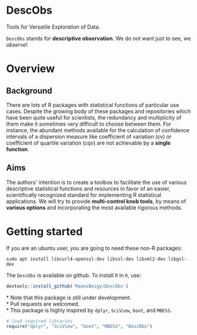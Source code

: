 # DescObs
Tools for Versatile Exploration of Data.

`DescObs` stands for **descriptive observation**. 
We do not want just to see, we *observe*! 

# Overview
## Background
There are lots of R packages with statistical functions of particular use cases.
Despite the growing body of these packages and repositories which have been
quite useful for scientists, the redundancy and multiplicity of them
make it sometimes very difficult to choose between them. For instance, the 
abundant methods available for the calculation of confidence intervals of a 
dispersion measure like coefficient of variation (cv) or coefficient of quartile variation (cqv) are not achievable by a **single function**.
## Aims
The authors' intention is to create a toolbox to facilitate the use of various 
descriptive statistical functions and resources in favor of an easier, 
scientifically recognized standard for implementing R statistical applications. 
We will try to provide **multi-control knob tools**, by means of 
**various options** and incorporating the most available rigorous methods. 

# Getting started
If you are an ubuntu user, you are going to need these non-R packages:    
```linux
sudo apt install libcurl4-openssl-dev libssl-dev libxml2-dev libgsl-dev   
```   

The `DescObs` is available on github. To install it in `R`, use:  

```r
devtools::install_github('MaaniBeigy/DescObs')  
```
\* Note that this package is still under development.   
\* Pull requests are welcomed.   
\* This package is highly inspired by `dplyr`, `SciView`, `boot`, and `MBESS`.   

```r
# load required libraries  
require("dplyr", "SciView", "boot", "MBESS", "DescObs")  
```

